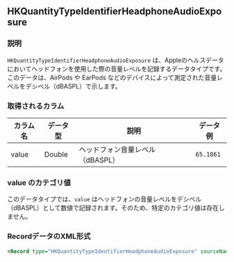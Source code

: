 ## HKQuantityTypeIdentifierHeadphoneAudioExposure

### 説明
`HKQuantityTypeIdentifierHeadphoneAudioExposure` は、Appleのヘルスデータにおいてヘッドフォンを使用した際の音量レベルを記録するデータタイプです。このデータは、AirPods や EarPods などのデバイスによって測定された音量レベルをデシベル（dBASPL）で示します。

### 取得されるカラム

| カラム名 | データ型 | 説明                             | データ例  |
| -------- | -------- | -------------------------------- | --------- |
| value    | Double   | ヘッドフォン音量レベル（dBASPL） | `65.1861` |

### value のカテゴリ値

このデータタイプでは、`value` はヘッドフォンの音量レベルをデシベル（dBASPL）として数値で記録されます。そのため、特定のカテゴリ値は存在しません。

### RecordデータのXML形式

```xml
<Record type="HKQuantityTypeIdentifierHeadphoneAudioExposure" sourceName="hellomyzn13" sourceVersion="17.6.1" device="<<HKDevice: 0x3034d64e0>, name:AirPods Pro, manufacturer:Apple Inc., model:0x200e, localIdentifier:38:EC:0D:BF:32:C6-tacl, creation date:2020-06-01 06:06:25 +0000>" unit="dBASPL" creationDate="2025-01-05 12:01:21 +0900" startDate="2025-01-05 11:51:18 +0900" endDate="2025-01-05 11:51:36 +0900" value="65.1861">
```
